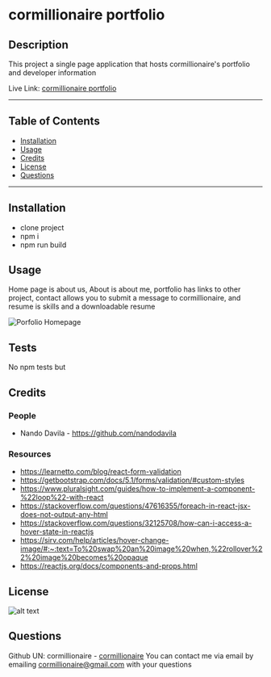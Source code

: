 # cormillionaire portfolio
## Description
This project a single page application that hosts cormillionaire's portfolio and developer information

Live Link: [cormillionaire portfolio](https://corn-tech-blog.herokuapp.com/)

---
## Table of Contents
- [Installation](#installation)
- [Usage](#usage)
- [Credits](#credits)
- [License](#license)
- [Questions](#questions)
---
## Installation
- clone project
- npm i
- npm run build

## Usage
Home page is about us, About is about me, portfolio has links to other project, contact allows you to submit a message to cormillionaire, and resume is skills and a downloadable resume

![Porfolio Homepage](../images/new-portolfio.PNG)

## Tests
No npm tests but 

## Credits
### People
- Nando Davila - https://github.com/nandodavila

### Resources
- https://learnetto.com/blog/react-form-validation
- https://getbootstrap.com/docs/5.1/forms/validation/#custom-styles
- https://www.pluralsight.com/guides/how-to-implement-a-component-%22loop%22-with-react
- https://stackoverflow.com/questions/47616355/foreach-in-react-jsx-does-not-output-any-html
- https://stackoverflow.com/questions/32125708/how-can-i-access-a-hover-state-in-reactjs
- https://sirv.com/help/articles/hover-change-image/#:~:text=To%20swap%20an%20image%20when,%22rollover%22%20image%20becomes%20opaque
- https://reactjs.org/docs/components-and-props.html

## License
![alt text](https://img.shields.io/static/v1?label=ISC&message=ISC&color=brightgreen&style=plastic)
## Questions
Github UN: cormillionaire - [cormillionaire](https://github.com/cormillionaire)
You can contact me via email by emailing cormillionaire@gmail.com with your questions


